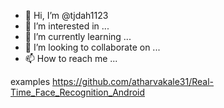 - 👋 Hi, I’m @tjdah1123
- 👀 I’m interested in ...
- 🌱 I’m currently learning ...
- 💞️ I’m looking to collaborate on ...
- 📫 How to reach me ...


examples
https://github.com/atharvakale31/Real-Time_Face_Recognition_Android


<!---
tjdah1123/tjdah1123 is a ✨ special ✨ repository because its `README.md` (this file) appears on your GitHub profile.
You can click the Preview link to take a look at your changes.
--->
